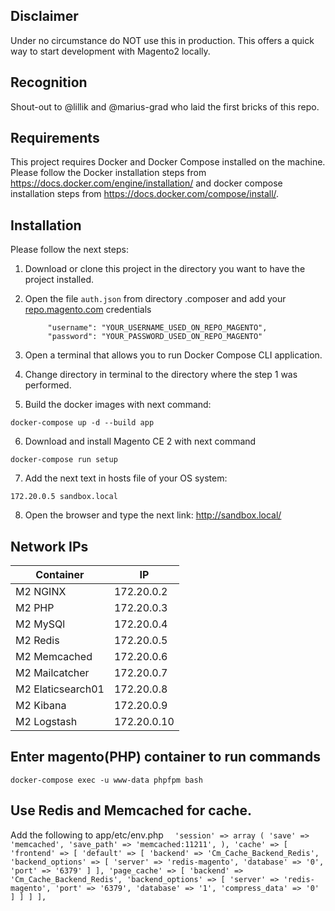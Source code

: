 ## Disclaimer
Under no circumstance do NOT use this in production. 
This offers a quick way to start development with Magento2 locally. 

## Recognition
Shout-out to @lillik and @marius-grad who laid the first bricks of this repo.

## Requirements
This project requires Docker and Docker Compose installed on the machine. Please follow the Docker installation steps from https://docs.docker.com/engine/installation/ and docker compose installation steps from https://docs.docker.com/compose/install/.

## Installation

Please follow the next steps:
1. Download or clone this project in the directory you want to have the project installed.
2. Open the file `auth.json` from directory .composer and add your [repo.magento.com](http://devdocs.magento.com/guides/v2.0/install-gde/prereq/connect-auth.html) credentials

            "username": "YOUR_USERNAME_USED_ON_REPO_MAGENTO",
            "password": "YOUR_PASSWORD_USED_ON_REPO_MAGENTO"

3. Open a terminal that allows you to run Docker Compose CLI application.
4. Change directory in terminal to the directory where the step 1 was performed.
5. Build the docker images with next command:

`docker-compose up -d --build app`

6. Download and install Magento CE 2 with next command

`docker-compose run setup`

7. Add the next text in hosts file of your OS system:

`172.20.0.5 sandbox.local`

8. Open the browser and type the next link: http://sandbox.local/

## Network IPs ##
| Container | IP |
|--------|--------|
|M2 NGINX|172.20.0.2|
|M2 PHP|172.20.0.3|
|M2 MySQl|172.20.0.4|
|M2 Redis|172.20.0.5|
|M2 Memcached|172.20.0.6|
|M2 Mailcatcher|172.20.0.7|
|M2 Elaticsearch01|172.20.0.8|
|M2 Kibana|172.20.0.9|
|M2 Logstash|172.20.0.10|


## Enter magento(PHP) container to run commands
`docker-compose exec -u www-data phpfpm bash`


## Use Redis and Memcached for cache.
Add the following to app/etc/env.php 
`   'session' =>
        array (
            'save' => 'memcached',
            'save_path' => 'memcached:11211',
        ),
    'cache' => [
        'frontend' => [
            'default' => [
                'backend' => 'Cm_Cache_Backend_Redis',
                'backend_options' => [
                    'server' => 'redis-magento',
                    'database' => '0',
                    'port' => '6379'
                ]
            ],
            'page_cache' => [
                'backend' => 'Cm_Cache_Backend_Redis',
                'backend_options' => [
                    'server' => 'redis-magento',
                    'port' => '6379',
                    'database' => '1',
                    'compress_data' => '0'
                ]
            ]
        ]
    ],
`

